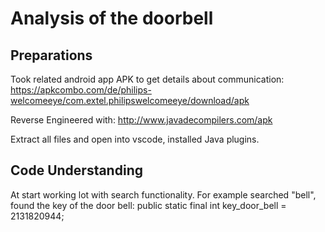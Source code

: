 # Analysis of the doorbell

## Preparations

Took related android app APK to get details about communication:
https://apkcombo.com/de/philips-welcomeeye/com.extel.philipswelcomeeye/download/apk

Reverse Engineered with:
http://www.javadecompilers.com/apk

Extract all files and open into vscode, installed Java plugins.

## Code Understanding

At start working lot with search functionality. For example searched "bell", found the key of the door bell:
public static final int key_door_bell = 2131820944;
